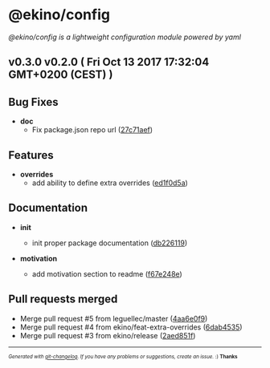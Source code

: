 # @ekino/config

_@ekino/config is a lightweight configuration module powered by yaml_

## v0.3.0 v0.2.0 ( Fri Oct 13 2017 17:32:04 GMT+0200 (CEST) )


## Bug Fixes

  - **doc**
    - Fix package.json repo url
  ([27c71aef](git@github.com:ekino/node-config/commit/27c71aef9fcfbfb8f54bcc291617e185ba4c86cb))




## Features

  - **overrides**
    - add ability to define extra overrides
  ([ed1f0d5a](git@github.com:ekino/node-config/commit/ed1f0d5a750ad7b10d9845394313c09bc13890d4))




## Documentation

  - **init**
    - init proper package documentation
  ([db226119](git@github.com:ekino/node-config/commit/db2261191dc8f85484285fe296183be19bb7dd29))

  - **motivation**
    - add motivation section to readme
  ([f67e248e](git@github.com:ekino/node-config/commit/f67e248e0268e95e8198110d830aaf0cb1d15845))




## Pull requests merged
  - Merge pull request #5 from leguellec/master
  ([4aa6e0f9](git@github.com:ekino/node-config/commit/4aa6e0f91e36fa154ca10655c5e14f03b58820aa))
  - Merge pull request #4 from ekino/feat-extra-overrides
  ([6dab4535](git@github.com:ekino/node-config/commit/6dab4535d03b0dc1c9b26dd6d495c090fcc15ba1))
  - Merge pull request #3 from ekino/release
  ([2aed851f](git@github.com:ekino/node-config/commit/2aed851f1b2b5b3318c248acc9634882df3354ef))





---
<sub><sup>*Generated with [git-changelog](https://github.com/rafinskipg/git-changelog). If you have any problems or suggestions, create an issue.* :) **Thanks** </sub></sup>
